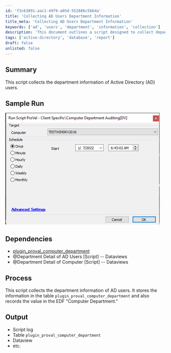 ```yaml
---
id: 'f3c63891-aac1-49f9-a05d-552886c5b6da'
title: 'Collecting AD Users Department Information'
title_meta: 'Collecting AD Users Department Information'
keywords: ['ad', 'users', 'department', 'information', 'collection']
description: 'This document outlines a script designed to collect department information for Active Directory users. It details the dependencies required for the script, the process it follows to gather and store data, and the expected output, including logs and dataviews.'
tags: ['active-directory', 'database', 'report']
draft: false
unlisted: false
---
```


## Summary

This script collects the department information of Active Directory (AD) users.

## Sample Run

![Sample Run](../../../static/img/Computer-Department-AuditingDV/image_1.png)

## Dependencies

- [plugin_proval_computer_department](<../../unsorted/plugin_proval_computer_department.md>)  
- @Department Detail of AD Users [Script] -- Dataviews  
- @Department Detail of Computer [Script] -- Dataviews  

## Process

This script collects the department information of AD users. It stores the information in the table `plugin_proval_computer_department` and also records the value in the EDF "Computer Department."

## Output

- Script log
- Table `plugin_proval_computer_department`
- Dataview
- etc.
